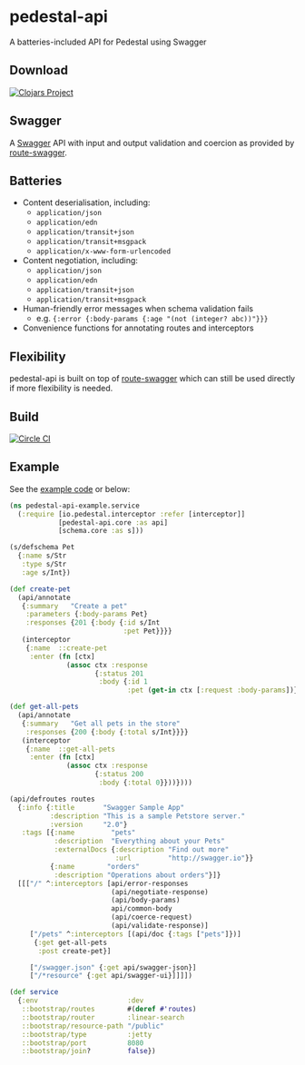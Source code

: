 # pedestal-api
A batteries-included API for Pedestal using Swagger

## Download
[![Clojars Project](https://img.shields.io/clojars/v/pedestal-api.svg)](https://clojars.org/pedestal-api)

## Swagger
A [Swagger](http://swagger.io) API with input and output validation and coercion as provided by [route-swagger](https://github.com/frankiesardo/route-swagger).

## Batteries
* Content deserialisation, including:
  * `application/json`
  * `application/edn`
  * `application/transit+json`
  * `application/transit+msgpack`
  * `application/x-www-form-urlencoded`
* Content negotiation, including:
  * `application/json`
  * `application/edn`
  * `application/transit+json`
  * `application/transit+msgpack`
* Human-friendly error messages when schema validation fails
  * e.g. `{:error {:body-params {:age "(not (integer? abc))"}}}`
* Convenience functions for annotating routes and interceptors

## Flexibility

pedestal-api is built on top of [route-swagger](https://github.com/frankiesardo/route-swagger) which can still
be used directly if more flexibility is needed.

## Build
[![Circle CI](https://circleci.com/gh/oliyh/pedestal-api.svg?style=svg)](https://circleci.com/gh/oliyh/pedestal-api)

## Example

See the [example code](https://github.com/oliyh/pedestal-api/tree/master/example) or below:

```clojure
(ns pedestal-api-example.service
  (:require [io.pedestal.interceptor :refer [interceptor]]
            [pedestal-api.core :as api]
            [schema.core :as s]))

(s/defschema Pet
  {:name s/Str
   :type s/Str
   :age s/Int})

(def create-pet
  (api/annotate
   {:summary   "Create a pet"
    :parameters {:body-params Pet}
    :responses {201 {:body {:id s/Int
                            :pet Pet}}}}
   (interceptor
    {:name  ::create-pet
     :enter (fn [ctx]
              (assoc ctx :response
                     {:status 201
                      :body {:id 1
                             :pet (get-in ctx [:request :body-params])}}))})))

(def get-all-pets
  (api/annotate
   {:summary   "Get all pets in the store"
    :responses {200 {:body {:total s/Int}}}}
   (interceptor
    {:name  ::get-all-pets
     :enter (fn [ctx]
              (assoc ctx :response
                     {:status 200
                      :body {:total 0}}))})))

(api/defroutes routes
  {:info {:title       "Swagger Sample App"
          :description "This is a sample Petstore server."
          :version     "2.0"}
   :tags [{:name         "pets"
           :description  "Everything about your Pets"
           :externalDocs {:description "Find out more"
                          :url         "http://swagger.io"}}
          {:name        "orders"
           :description "Operations about orders"}]}
  [[["/" ^:interceptors [api/error-responses
                         (api/negotiate-response)
                         (api/body-params)
                         api/common-body
                         (api/coerce-request)
                         (api/validate-response)]
     ["/pets" ^:interceptors [(api/doc {:tags ["pets"]})]
      {:get get-all-pets
       :post create-pet}]

     ["/swagger.json" {:get api/swagger-json}]
     ["/*resource" {:get api/swagger-ui}]]]])

(def service
  {:env                      :dev
   ::bootstrap/routes        #(deref #'routes)
   ::bootstrap/router        :linear-search
   ::bootstrap/resource-path "/public"
   ::bootstrap/type          :jetty
   ::bootstrap/port          8080
   ::bootstrap/join?         false})
```
